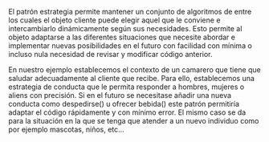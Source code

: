 El patrón estrategia permite mantener un conjunto de algoritmos de entre los cuales el objeto cliente puede elegir aquel que le conviene e intercambiarlo dinámicamente según sus necesidades.
Esto permite al objeto adaptarse a las diferentes situaciones que necesite abordar e implementar nuevas posibilidades en el futuro con facilidad con mínima o incluso nula necesidad de revisar y modificar código anterior.

En nuestro ejemplo establecemos el contexto de un camarero que tiene que saludar adecuadamente al cliente que recibe.
Para ello, establecemos una estrategia de conducta que le permita responder a hombres, mujeres o aliens con precisión. Si en el futuro se necesitase añadir 
una nueva conducta como despedirse() u ofrecer bebida() este patrón permitiría adaptar el código rápidamente y con mínimo error. El mismo caso se da para la situación
en la que se tenga que atender a un nuevo individuo como por ejemplo mascotas, niños, etc...